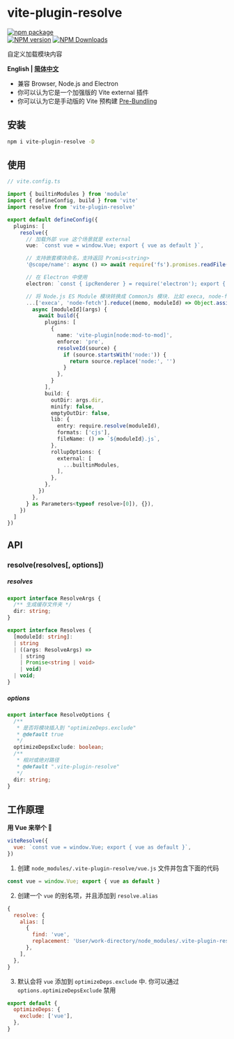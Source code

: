 # vite-plugin-resolve

[![npm package](https://nodei.co/npm/vite-plugin-resolve.png?downloads=true&downloadRank=true&stars=true)](https://www.npmjs.com/package/vite-plugin-resolve)
<br/>
[![NPM version](https://img.shields.io/npm/v/vite-plugin-resolve.svg?style=flat)](https://npmjs.org/package/vite-plugin-resolve)
[![NPM Downloads](https://img.shields.io/npm/dm/vite-plugin-resolve.svg?style=flat)](https://npmjs.org/package/vite-plugin-resolve)

自定义加载模块内容

**English | [简体中文](https://github.com/caoxiemeihao/vite-plugins/tree/main/packages/resolve#readme)**

- 兼容 Browser, Node.js and Electron
- 你可以认为它是一个加强版的 Vite external 插件
- 你可以认为它是手动版的 Vite 预构建 [Pre-Bundling](https://vitejs.dev/guide/dep-pre-bundling.html)

## 安装

```bash
npm i vite-plugin-resolve -D
```

## 使用

```ts
// vite.config.ts

import { builtinModules } from 'module'
import { defineConfig, build } from 'vite'
import resolve from 'vite-plugin-resolve'

export default defineConfig({
  plugins: [
    resolve({
      // 加载外部 vue 这个场景就是 external
      vue: `const vue = window.Vue; export { vue as default }`,

      // 支持嵌套模块命名，支持返回 Promis<string>
      '@scope/name': async () => await require('fs').promises.readFile('path', 'utf-8'),

      // 在 Electron 中使用
      electron: `const { ipcRenderer } = require('electron'); export { ipcRenderer };`,

      // 将 Node.js ES Module 模块转换成 CommonJs 模块. 比如 execa, node-fetch
      ...['execa', 'node-fetch'].reduce((memo, moduleId) => Object.assign(memo, {
        async [moduleId](args) {
          await build({
            plugins: [
              {
                name: 'vite-plugin[node:mod-to-mod]',
                enforce: 'pre',
                resolveId(source) {
                  if (source.startsWith('node:')) {
                    return source.replace('node:', '')
                  }
                },
              }
            ],
            build: {
              outDir: args.dir,
              minify: false,
              emptyOutDir: false,
              lib: {
                entry: require.resolve(moduleId),
                formats: ['cjs'],
                fileName: () => `${moduleId}.js`,
              },
              rollupOptions: {
                external: [
                  ...builtinModules,
                ],
              },
            },
          })
        },
      } as Parameters<typeof resolve>[0]), {}),
    })
  ]
})
```

## API

### resolve(resolves[, options])

##### resolves

```ts
export interface ResolveArgs {
  /** 生成缓存文件夹 */
  dir: string;
}

export interface Resolves {
  [moduleId: string]:
  | string
  | ((args: ResolveArgs) =>
    | string
    | Promise<string | void>
    | void)
  | void;
}
```

##### options

```ts
export interface ResolveOptions {
  /**
   * 是否将模块插入到 "optimizeDeps.exclude"
   * @default true
   */
  optimizeDepsExclude: boolean;
  /**
   * 相对或绝对路径
   * @default ".vite-plugin-resolve"
   */
  dir: string;
}
```

## 工作原理

**用 Vue 来举个 🌰**

```js
viteResolve({
  vue: `const vue = window.Vue; export { vue as default }`,
})
```

1. 创建 `node_modules/.vite-plugin-resolve/vue.js` 文件并包含下面的代码

```js
const vue = window.Vue; export { vue as default }
```

2. 创建一个 `vue` 的别名项，并且添加到 `resolve.alias`

```js
{
  resolve: {
    alias: [
      {
        find: 'vue',
        replacement: 'User/work-directory/node_modules/.vite-plugin-resolve/vue.js',
      },
    ],
  },
}
```

3. 默认会将 `vue` 添加到 `optimizeDeps.exclude` 中. 你可以通过 `options.optimizeDepsExclude` 禁用

```js
export default {
  optimizeDeps: {
    exclude: ['vue'],
  },
}
```